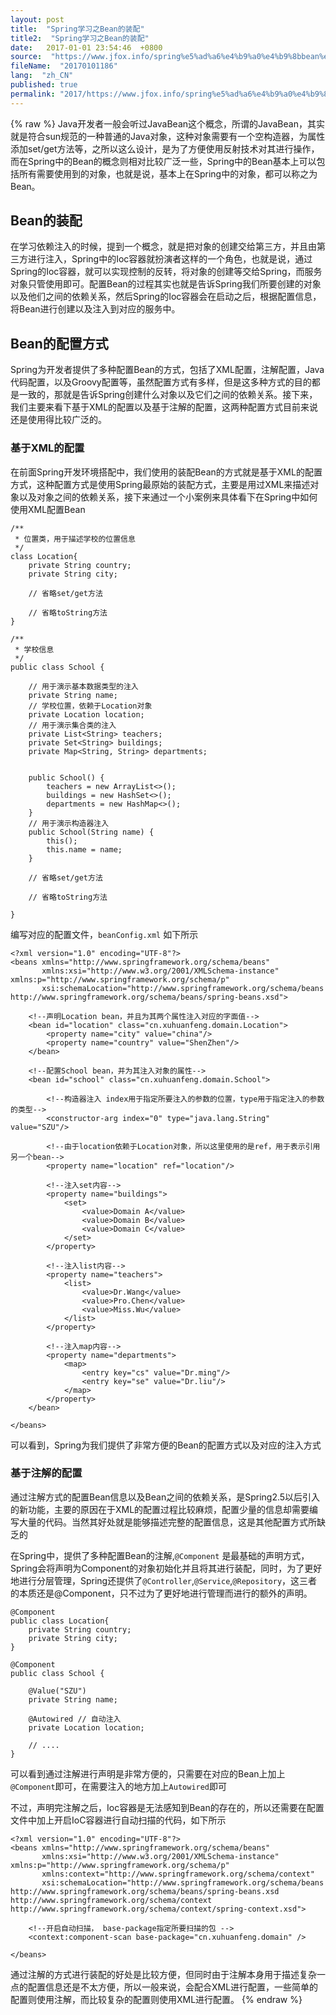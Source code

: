 ```yaml
---
layout: post
title:  "Spring学习之Bean的装配"
title2:  "Spring学习之Bean的装配"
date:   2017-01-01 23:54:46  +0800
source:  "https://www.jfox.info/spring%e5%ad%a6%e4%b9%a0%e4%b9%8bbean%e7%9a%84%e8%a3%85%e9%85%8d.html"
fileName:  "20170101186"
lang:  "zh_CN"
published: true
permalink: "2017/https://www.jfox.info/spring%e5%ad%a6%e4%b9%a0%e4%b9%8bbean%e7%9a%84%e8%a3%85%e9%85%8d.html"
---
```

{% raw %}
Java开发者一般会听过JavaBean这个概念，所谓的JavaBean，其实就是符合sun规范的一种普通的Java对象，这种对象需要有一个空构造器，为属性添加set/get方法等，之所以这么设计，是为了方便使用反射技术对其进行操作，而在Spring中的Bean的概念则相对比较广泛一些，Spring中的Bean基本上可以包括所有需要使用到的对象，也就是说，基本上在Spring中的对象，都可以称之为Bean。

## Bean的装配

在学习依赖注入的时候，提到一个概念，就是把对象的创建交给第三方，并且由第三方进行注入，Spring中的Ioc容器就扮演者这样的一个角色，也就是说，通过Spring的Ioc容器，就可以实现控制的反转，将对象的创建等交给Spring，而服务对象只管使用即可。配置Bean的过程其实也就是告诉Spring我们所要创建的对象以及他们之间的依赖关系，然后Spring的Ioc容器会在启动之后，根据配置信息，将Bean进行创建以及注入到对应的服务中。

## Bean的配置方式

Spring为开发者提供了多种配置Bean的方式，包括了XML配置，注解配置，Java代码配置，以及Groovy配置等，虽然配置方式有多样，但是这多种方式的目的都是一致的，那就是告诉Spring创建什么对象以及它们之间的依赖关系。接下来，我们主要来看下基于XML的配置以及基于注解的配置，这两种配置方式目前来说还是使用得比较广泛的。

### 基于XML的配置

在前面Spring开发环境搭配中，我们使用的装配Bean的方式就是基于XML的配置方式，这种配置方式是使用Spring最原始的装配方式，主要是用过XML来描述对象以及对象之间的依赖关系，接下来通过一个小案例来具体看下在Spring中如何使用XML配置Bean

    /**
     * 位置类，用于描述学校的位置信息
     */
    class Location{
        private String country;
        private String city;
    
        // 省略set/get方法
    
        // 省略toString方法
    }
    
    /**
     * 学校信息
     */
    public class School {
    
        // 用于演示基本数据类型的注入
        private String name;
        // 学校位置，依赖于Location对象
        private Location location;
        // 用于演示集合类的注入
        private List<String> teachers;
        private Set<String> buildings;
        private Map<String, String> departments;
    
    
        public School() {
            teachers = new ArrayList<>();
            buildings = new HashSet<>();
            departments = new HashMap<>();
        }
        // 用于演示构造器注入
        public School(String name) {
            this();
            this.name = name;
        }
    
        // 省略set/get方法
    
        // 省略toString方法
    
    }

编写对应的配置文件，`beanConfig.xml` 如下所示

    <?xml version="1.0" encoding="UTF-8"?>
    <beans xmlns="http://www.springframework.org/schema/beans"
           xmlns:xsi="http://www.w3.org/2001/XMLSchema-instance" xmlns:p="http://www.springframework.org/schema/p"
           xsi:schemaLocation="http://www.springframework.org/schema/beans http://www.springframework.org/schema/beans/spring-beans.xsd">
    
        <!--声明Location bean，并且为其两个属性注入对应的字面值-->
        <bean id="location" class="cn.xuhuanfeng.domain.Location">
            <property name="city" value="china"/>
            <property name="country" value="ShenZhen"/>
        </bean>
    
        <!--配置School bean，并为其注入对象的属性-->
        <bean id="school" class="cn.xuhuanfeng.domain.School">
    
            <!--构造器注入 index用于指定所要注入的参数的位置，type用于指定注入的参数的类型-->
            <constructor-arg index="0" type="java.lang.String" value="SZU"/>
    
            <!--由于location依赖于Location对象，所以这里使用的是ref，用于表示引用另一个bean-->
            <property name="location" ref="location"/>
    
            <!--注入set内容-->
            <property name="buildings">
                <set>
                    <value>Domain A</value>
                    <value>Domain B</value>
                    <value>Domain C</value>
                </set>
            </property>
    
            <!--注入list内容-->
            <property name="teachers">
                <list>
                    <value>Dr.Wang</value>
                    <value>Pro.Chen</value>
                    <value>Miss.Wu</value>
                </list>
            </property>
    
            <!--注入map内容-->
            <property name="departments">
                <map>
                    <entry key="cs" value="Dr.ming"/>
                    <entry key="se" value="Dr.liu"/>
                </map>
            </property>
        </bean>
    
    </beans>

可以看到，Spring为我们提供了非常方便的Bean的配置方式以及对应的注入方式

### 基于注解的配置

通过注解方式的配置Bean信息以及Bean之间的依赖关系，是Spring2.5以后引入的新功能，主要的原因在于XML的配置过程比较麻烦，配置少量的信息却需要编写大量的代码。当然其好处就是能够描述完整的配置信息，这是其他配置方式所缺乏的

在Spring中，提供了多种配置Bean的注解,`@Component` 是最基础的声明方式，Spring会将声明为Component的对象初始化并且将其进行装配，同时，为了更好地进行分层管理，Spring还提供了`@Controller`,`@Service`,`@Repository`，这三者的本质还是@Component，只不过为了更好地进行管理而进行的额外的声明。

    @Component
    public class Location{
        private String country;
        private String city;
    }
    
    @Component
    public class School {
    
        @Value("SZU")
        private String name;
    
        @Autowired // 自动注入
        private Location location;
    
        // ....
    }

可以看到通过注解进行声明是非常方便的，只需要在对应的Bean上加上`@Component`即可，在需要注入的地方加上`Autowired`即可

不过，声明完注解之后，Ioc容器是无法感知到Bean的存在的，所以还需要在配置文件中加上开启IoC容器进行自动扫描的代码，如下所示

    <?xml version="1.0" encoding="UTF-8"?>
    <beans xmlns="http://www.springframework.org/schema/beans"
           xmlns:xsi="http://www.w3.org/2001/XMLSchema-instance" xmlns:p="http://www.springframework.org/schema/p"
           xmlns:context="http://www.springframework.org/schema/context"
           xsi:schemaLocation="http://www.springframework.org/schema/beans http://www.springframework.org/schema/beans/spring-beans.xsd http://www.springframework.org/schema/context http://www.springframework.org/schema/context/spring-context.xsd">
    
        <!--开启自动扫描， base-package指定所要扫描的包 -->  
        <context:component-scan base-package="cn.xuhuanfeng.domain" />
    
    </beans>

通过注解的方式进行装配的好处是比较方便，但同时由于注解本身用于描述复杂一点的配置信息还是不太方便，所以一般来说，会配合XML进行配置，一些简单的配置则使用注解，而比较复杂的配置则使用XML进行配置。
{% endraw %}